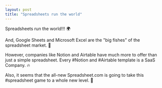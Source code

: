 ```yaml
---
layout: post
title: "Spreadsheets run the world"
---
```


Spreadsheets run the world!!! 🌍

And, Google Sheets and Microsoft Excel are the "big fishes" of the spreadsheet market. 🦈

However, companies like Notion and Airtable have much more to offer than just a simple spreadsheet. Every #Notion and #Airtable template is a SaaS Company. 🔥

Also, it seems that the all-new Spreadsheet.com is going to take this #spreadsheet game to a whole new level. 🤞